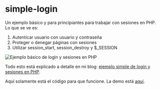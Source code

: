 # simple-login
Un ejemplo básico y para principiantes para trabajar con sesiones en PHP. Lo que se ve es:

 1. Autenticar usuario con usuario y contraseña
 2. Proteger o denegar
    páginas con sesiones
 3. Utilizar session_start, session_destroy y
    $_SESSION

![Ejemplo básico de login y sesiones en PHP](https://raw.githubusercontent.com/parzibyte/simple-login-php/master/Ejemplo%20simple%20de%20login%20y%20sesiones%20con%20PHP.gif)

Todo esto está explicado a detalle en mi blog: [ejemplo simple de login y sesiones en PHP](https://parzibyte.me/blog/2019/01/22/ejemplo-simple-login-php/).

Aquí solamente está el código para que funcione. La demo está [aquí](https://www.parzibyte.me/ejemplos/simple-login/).